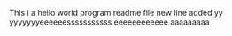 This i a hello world program readme file
new line added
yy
yyyyyyyeeeeeesssssssssss
eeeeeeeeeeee
aaaaaaaaa
